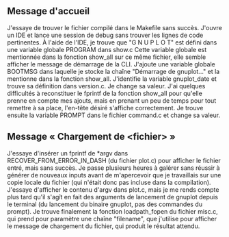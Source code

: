 
## Message d'accueil

J'essaye de trouver le fichier compilé dans le Makefile sans succès.
J'ouvre un IDE et lance une session de debug sans trouver les lignes de code pertinentes.
À l'aide de l'IDE, je trouve que "G N U P L O T" est défini dans une variable globale PROGRAM dans show.c
Cette variable globale est mentionnée dans la fonction show_all sur ce même fichier, elle semble afficher le message de démarrage de la CLI.
J'ajoute une variable globale BOOTMSG dans laquelle je stocke la chaîne "Démarrage de gnuplot..." et la mentionne dans la fonction show_all.
J'identifie la variable gnuplot_date et trouve sa définition dans version.c. Je change sa valeur.
J'ai quelques difficultés à reconstituer le fprintf de la fonction show_all pour qu'elle prenne en compte mes ajouts, mais en prenant un peu de temps pour tout remettre à sa place, l'en-tête désiré s'affiche correctement.
Je trouve ensuite la variable PROMPT dans le fichier command.c et change sa valeur.

## Message « Chargement de <fichier\> »

J'essaye d'insérer un fprintf de *argv dans RECOVER_FROM_ERROR_IN_DASH (du fichier plot.c) pour afficher le fichier entré, mais sans succès.
Je passe plusieurs heures à galérer sans réussir à générer de nouveaux inputs avant de m'apercevoir que je travaillais sur une copie locale du fichier (qui n'était donc pas incluse dans la compilation).
J'essaye d'afficher le contenu d'argv dans plot.c, mais je me rends compte plus tard qu'il s'agît en fait des arguments de lancement de gnuplot depuis le terminal (du lancement du binaire gnuplot, pas des commandes du prompt).
Je trouve finalement la fonction loadpath_fopen du fichier misc.c, qui prend pour paramètre une chaîne "filename", que j'utilise pour afficher le message de chargement du fichier, qui produit le résultat attendu.
<!--stackedit_data:
eyJoaXN0b3J5IjpbNzAwODY5ODI5LDgxNzQ2Nzc2NSw3MDk2NT
AwMzIsLTE2NTM4NTM1NDQsMTA0ODI4MjczMSwtMjA4ODc0NjYx
Ml19
-->
